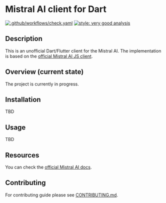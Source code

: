 # Mistral AI client for Dart

[![.github/workflows/check.yaml](https://github.com/nomtek/mistralai_client_dart/actions/workflows/check.yaml/badge.svg)](https://github.com/nomtek/mistralai_client_dart/actions/workflows/check.yaml)
[![style: very good analysis](https://img.shields.io/badge/style-very_good_analysis-B22C89.svg)](https://pub.dev/packages/very_good_analysis)

## Description

This is an unofficial Dart/Flutter client for the Mistral AI. The implementation is based on the [official Mistral AI JS client](https://github.com/mistralai/client-js).

## Overview (current state)

The project is currently in progress.

## Installation

TBD

## Usage

TBD

## Resources

You can check the [official Mistral AI docs](https://docs.mistral.ai/).

## Contributing

For contributing guide please see [CONTRIBUTING.md](CONTRIBUTING.md).
